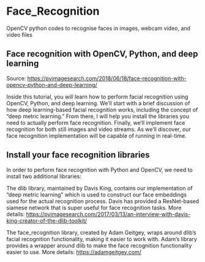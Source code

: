 # Face_Recognition
OpenCV python codes to recognise faces in images, webcam video, and video files

## Face recognition with OpenCV, Python, and deep learning
Source: https://pyimagesearch.com/2018/06/18/face-recognition-with-opencv-python-and-deep-learning/

Inside this tutorial, you will learn how to perform facial recognition using OpenCV, Python, and deep learning. We’ll start with a brief discussion of how deep learning-based facial recognition works, including the concept of “deep metric learning.” From there, I will help you install the libraries you need to actually perform face recognition. Finally, we’ll implement face recognition for both still images and video streams. As we’ll discover, our face recognition implementation will be capable of running in real-time.

## Install your face recognition libraries
In order to perform face recognition with Python and OpenCV, we need to install two additional libraries:

The dlib library, maintained by Davis King, contains our implementation of “deep metric learning” which is used to construct our face embeddings used for the actual recognition process. Davis has provided a ResNet-based siamese network that is super useful for face recognition tasks. More details: https://pyimagesearch.com/2017/03/13/an-interview-with-davis-king-creator-of-the-dlib-toolkit/

The face_recognition library, created by Adam Geitgey, wraps around dlib’s facial recognition functionality, making it easier to work with. Adam’s library provides a wrapper around dlib to make the face recognition functionality easier to use. More details: https://adamgeitgey.com/

